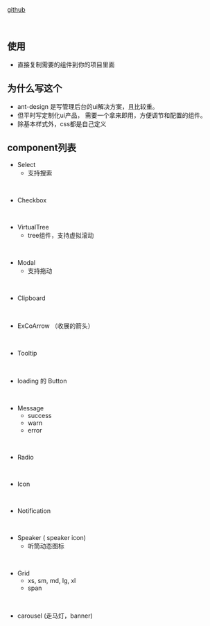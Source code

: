 &nbsp;

[github](https://github.com/shengunbaba/gun-view)

&nbsp;

## 使用

- 直接复制需要的组件到你的项目里面

## 为什么写这个

- ant-design 是写管理后台的ui解决方案，且比较重。
- 但平时写定制化ui产品， 需要一个拿来即用，方便调节和配置的组件。
- 除基本样式外，css都是自己定义

## component列表

- Select
    - 支持搜索

&nbsp;

- Checkbox

&nbsp;

- VirtualTree
    - tree组件，支持虚拟滚动

&nbsp;

- Modal
    - 支持拖动

&nbsp;

- Clipboard

&nbsp;

- ExCoArrow （收展的箭头）

&nbsp;

- Tooltip

&nbsp;

- loading 的 Button

&nbsp;

- Message
    - success
    - warn
    - error

&nbsp;

- Radio

&nbsp;

- Icon

&nbsp;

- Notification

&nbsp;

- Speaker  ( speaker icon)
    - 听筒动态图标

&nbsp;

- Grid
    - xs, sm, md, lg, xl
    - span

&nbsp;

- carousel (走马灯，banner)





